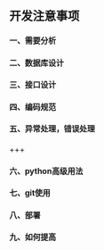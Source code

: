 ## 开发注意事项

#### 一、需要分析
#### 二、数据库设计
#### 三、接口设计
#### 四、编码规范
#### 五、异常处理，错误处理
+++
#### 六、python高级用法
#### 七、git使用
#### 八、部署
#### 九、如何提高

